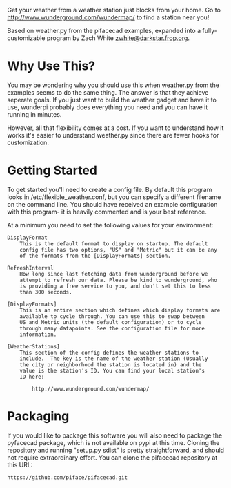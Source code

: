 Get your weather from a weather station just blocks from your home.
Go to http://www.wunderground.com/wundermap/ to find a station near you!

Based on weather.py from the pifacecad examples, expanded into a
fully-customizable program by Zach White <zwhite@darkstar.frop.org>.

Why Use This?
=============

You may be wondering why you should use this when weather.py from the
examples seems to do the same thing. The answer is that they achieve
seperate goals. If you just want to build the weather gadget and have
it to use, wunderpi probably does everything you need and you can have 
it running in minutes.

However, all that flexibility comes at a cost. If you want to understand
how it works it's easier to understand weather.py since there are fewer
hooks for customization.

Getting Started
===============

To get started you'll need to create a config file. By default this
program looks in /etc/flexible_weather.conf, but you can specify a 
different filename on the command line. You should have received an 
example configuration with this program- it is heavily commented and is
your best reference.

At a minimum you need to set the following values for your environment:

    DisplayFormat
        This is the default format to display on startup. The default
        config file has two options, "US" and "Metric" but it can be any
        of the formats from the [DisplayFormats] section.

    RefreshInterval
        How long since last fetching data from wunderground before we
        attempt to refresh our data. Please be kind to wunderground, who
        is providing a free service to you, and don't set this to less
        than 300 seconds.

    [DisplayFormats]
        This is an entire section which defines which display formats are
        available to cycle through. You can use this to swap between
        US and Metric units (the default configuration) or to cycle
        through many datapoints. See the configuration file for more
        information.

    [WeatherStations]
        This section of the config defines the weather stations to
        include.  The key is the name of the weather station (Usually
        the city or neighborhood the station is located in) and the
        value is the station's ID. You can find your local station's
        ID here:

            http://www.wunderground.com/wundermap/

Packaging
=========

If you would like to package this software you will also need to package the
pyfacecad package, which is not available on pypi at this time. Cloning the
repository and running "setup.py sdist" is pretty straightforward, and should
not require extraordinary effort. You can clone the pifacecad repository at
this URL:

    https://github.com/piface/pifacecad.git
